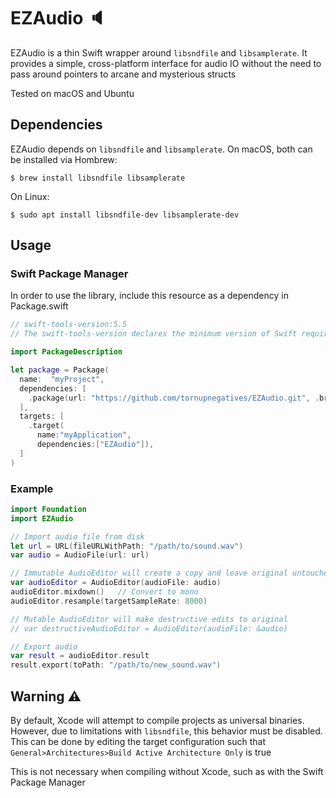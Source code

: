 # EZAudio 🔈

EZAudio is a thin Swift wrapper around `libsndfile` and `libsamplerate`. It provides a simple, cross-platform interface for audio IO without the need to pass around pointers to arcane and mysterious structs

Tested on macOS and Ubuntu

## Dependencies

EZAudio depends on `libsndfile` and `libsamplerate`. On macOS, both can be installed via Hombrew:
```shell
$ brew install libsndfile libsamplerate
```

On Linux:
```shell
$ sudo apt install libsndfile-dev libsamplerate-dev
```

## Usage

### Swift Package Manager
In order to use the library, include this resource as a dependency in Package.swift
```swift
// swift-tools-version:5.5
// The swift-tools-version declares the minimum version of Swift required to build this package.

import PackageDescription

let package = Package(
  name:  "myProject",
  dependencies: [
    .package(url: "https://github.com/tornupnegatives/EZAudio.git", .branch("main")),
  ],
  targets: [
    .target(
      name:"myApplication",
      dependencies:["EZAudio"]),
  ]
)
```

### Example
```swift
import Foundation
import EZAudio

// Import audio file from disk
let url = URL(fileURLWithPath: "/path/to/sound.wav")
var audio = AudioFile(url: url)

// Immutable AudioEditor will create a copy and leave original untouched
var audioEditor = AudioEditor(audioFile: audio)
audioEditor.mixdown()   // Convert to mono
audioEditor.resample(targetSampleRate: 8000)

// Mutable AudioEditor will make destructive edits to original
// var destructiveAudioEditor = AudioEditor(audioFile: &audio)

// Export audio
var result = audioEditor.result
result.export(toPath: "/path/to/new_sound.wav")
```

## Warning ⚠️ 
By default, Xcode will attempt to compile projects as universal binaries. However, due to limitations with `libsndfile`, this behavior must be disabled. This can be done by editing the target configuration such that `General>Architectures>Build Active Architecture Only` is true

This is not necessary when compiling without Xcode, such as with the Swift Package Manager


